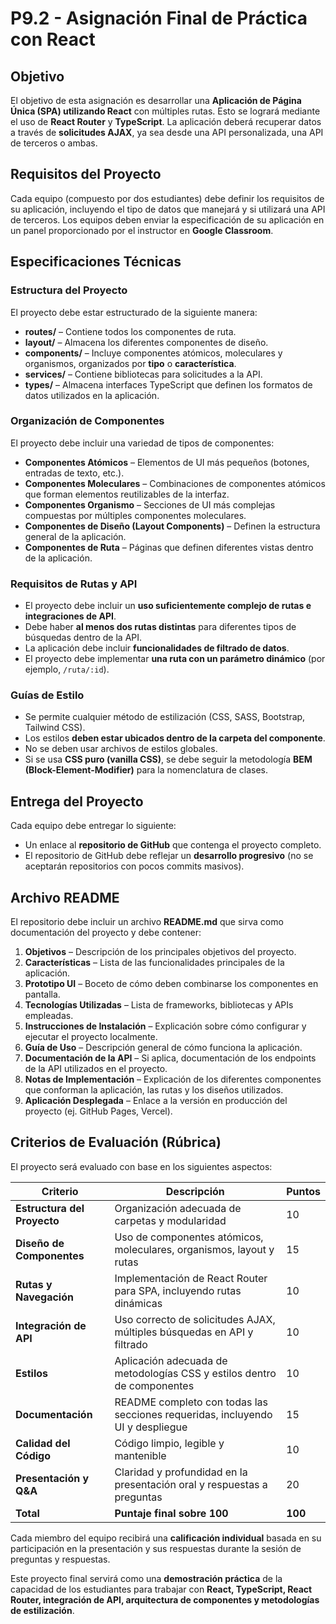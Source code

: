 # P9.2 - **Asignación Final de Práctica con React**

## Objetivo

El objetivo de esta asignación es desarrollar una **Aplicación de Página Única (SPA) utilizando React** con múltiples rutas. Esto se logrará mediante el uso de **React Router** y **TypeScript**. La aplicación deberá recuperar datos a través de **solicitudes AJAX**, ya sea desde una API personalizada, una API de terceros o ambas.

## Requisitos del Proyecto

Cada equipo (compuesto por dos estudiantes) debe definir los requisitos de su aplicación, incluyendo el tipo de datos que manejará y si utilizará una API de terceros. Los equipos deben enviar la especificación de su aplicación en un panel proporcionado por el instructor en **Google Classroom**.

## Especificaciones Técnicas

### Estructura del Proyecto

El proyecto debe estar estructurado de la siguiente manera:

- **routes/** – Contiene todos los componentes de ruta.
- **layout/** – Almacena los diferentes componentes de diseño.
- **components/** – Incluye componentes atómicos, moleculares y organismos, organizados por **tipo** o **característica**.
- **services/** – Contiene bibliotecas para solicitudes a la API.
- **types/** – Almacena interfaces TypeScript que definen los formatos de datos utilizados en la aplicación.

### Organización de Componentes

El proyecto debe incluir una variedad de tipos de componentes:

- **Componentes Atómicos** – Elementos de UI más pequeños (botones, entradas de texto, etc.).
- **Componentes Moleculares** – Combinaciones de componentes atómicos que forman elementos reutilizables de la interfaz.
- **Componentes Organismo** – Secciones de UI más complejas compuestas por múltiples componentes moleculares.
- **Componentes de Diseño (Layout Components)** – Definen la estructura general de la aplicación.
- **Componentes de Ruta** – Páginas que definen diferentes vistas dentro de la aplicación.

### Requisitos de Rutas y API

- El proyecto debe incluir un **uso suficientemente complejo de rutas e integraciones de API**.
- Debe haber **al menos dos rutas distintas** para diferentes tipos de búsquedas dentro de la API.
- La aplicación debe incluir **funcionalidades de filtrado de datos**.
- El proyecto debe implementar **una ruta con un parámetro dinámico** (por ejemplo, `/ruta/:id`).

### Guías de Estilo

- Se permite cualquier método de estilización (CSS, SASS, Bootstrap, Tailwind CSS).
- Los estilos **deben estar ubicados dentro de la carpeta del componente**.
- No se deben usar archivos de estilos globales.
- Si se usa **CSS puro (vanilla CSS)**, se debe seguir la metodología **BEM (Block-Element-Modifier)** para la nomenclatura de clases.

## Entrega del Proyecto

Cada equipo debe entregar lo siguiente:

- Un enlace al **repositorio de GitHub** que contenga el proyecto completo.
- El repositorio de GitHub debe reflejar un **desarrollo progresivo** (no se aceptarán repositorios con pocos commits masivos).

## Archivo README

El repositorio debe incluir un archivo **README.md** que sirva como documentación del proyecto y debe contener:

1. **Objetivos** – Descripción de los principales objetivos del proyecto.
2. **Características** – Lista de las funcionalidades principales de la aplicación.
3. **Prototipo UI** – Boceto de cómo deben combinarse los componentes en pantalla.
4. **Tecnologías Utilizadas** – Lista de frameworks, bibliotecas y APIs empleadas.
5. **Instrucciones de Instalación** – Explicación sobre cómo configurar y ejecutar el proyecto localmente.
6. **Guía de Uso** – Descripción general de cómo funciona la aplicación.
7. **Documentación de la API** – Si aplica, documentación de los endpoints de la API utilizados en el proyecto.
8. **Notas de Implementación** – Explicación de los diferentes componentes que conforman la aplicación, las rutas y los diseños utilizados.
9. **Aplicación Desplegada** – Enlace a la versión en producción del proyecto (ej. GitHub Pages, Vercel).

## Criterios de Evaluación (Rúbrica)

El proyecto será evaluado con base en los siguientes aspectos:

| Criterio                    | Descripción                                                                    | Puntos  |
| --------------------------- | ------------------------------------------------------------------------------ | ------- |
| **Estructura del Proyecto** | Organización adecuada de carpetas y modularidad                                | 10      |
| **Diseño de Componentes**   | Uso de componentes atómicos, moleculares, organismos, layout y rutas           | 15      |
| **Rutas y Navegación**      | Implementación de React Router para SPA, incluyendo rutas dinámicas            | 10      |
| **Integración de API**      | Uso correcto de solicitudes AJAX, múltiples búsquedas en API y filtrado        | 10      |
| **Estilos**                 | Aplicación adecuada de metodologías CSS y estilos dentro de componentes        | 10      |
| **Documentación**           | README completo con todas las secciones requeridas, incluyendo UI y despliegue | 15      |
| **Calidad del Código**      | Código limpio, legible y mantenible                                            | 10      |
| **Presentación y Q&A**      | Claridad y profundidad en la presentación oral y respuestas a preguntas        | 20      |
| **Total**                   | **Puntaje final sobre 100**                                                    | **100** |

Cada miembro del equipo recibirá una **calificación individual** basada en su participación en la presentación y sus respuestas durante la sesión de preguntas y respuestas.

Este proyecto final servirá como una **demostración práctica** de la capacidad de los estudiantes para trabajar con **React, TypeScript, React Router, integración de API, arquitectura de componentes y metodologías de estilización**.
